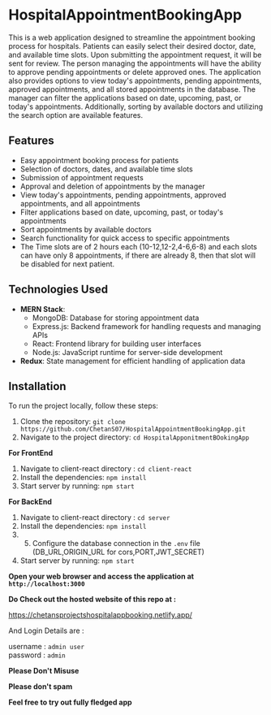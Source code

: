 # HospitalAppointmentBookingApp

This is a web application designed to streamline the appointment booking process for hospitals. Patients can easily select their desired doctor, date, and available time slots. Upon submitting the appointment request, it will be sent for review. The person managing the appointments will have the ability to approve pending appointments or delete approved ones. The application also provides options to view today's appointments, pending appointments, approved appointments, and all stored appointments in the database. The manager can filter the applications based on date, upcoming, past, or today's appointments. Additionally, sorting by available doctors and utilizing the search option are available features.

## Features

- Easy appointment booking process for patients
- Selection of doctors, dates, and available time slots
- Submission of appointment requests
- Approval and deletion of appointments by the manager
- View today's appointments, pending appointments, approved appointments, and all appointments
- Filter applications based on date, upcoming, past, or today's appointments
- Sort appointments by available doctors
- Search functionality for quick access to specific appointments
- The Time slots are of 2 hours each (10-12,12-2,4-6,6-8) and each slots can have only 8 appointments, if there are already 8, then that slot will be disabled for next patient.

## Technologies Used

- **MERN Stack**:
  - MongoDB: Database for storing appointment data
  - Express.js: Backend framework for handling requests and managing APIs
  - React: Frontend library for building user interfaces
  - Node.js: JavaScript runtime for server-side development
- **Redux**: State management for efficient handling of application data

## Installation

To run the project locally, follow these steps:

1. Clone the repository:  `git clone https://github.com/ChetanS07/HospitalAppointmentBookingApp.git`
2. Navigate to the project directory:  `cd HospitalApponitmentBOokingApp`

**For FrontEnd**
1. Navigate to client-react directory : `cd client-react`
2. Install the dependencies:  `npm install`
3. Start server by running:  `npm start`

**For BackEnd**
1. Navigate to client-react directory : `cd server`
2. Install the dependencies: `npm install`
3. 5. Configure the database connection in the `.env` file (DB_URL,ORIGIN_URL for cors,PORT,JWT_SECRET)
4. Start server by running:  `npm start`

**Open your web browser and access the application at `http://localhost:3000`**

**Do Check out the hosted website of this repo at :**

https://chetansprojectshospitalappbooking.netlify.app/

And Login Details are :

username : `admin user`  
password : `admin`  

**Please Don't Misuse**

**Please don't spam**

**Feel free to try out fully fledged app**
